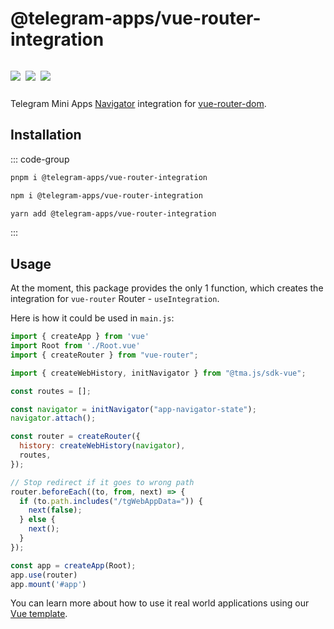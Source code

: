 # @telegram-apps/vue-router-integration

<p style="display: inline-flex; gap: 8px">
  <a href="https://npmjs.com/package/@telegram-apps/vue-router-integration">
    <img src="https://img.shields.io/npm/v/@telegram-apps/vue-router-integration?logo=npm"/>
  </a>
  <img src="https://img.shields.io/bundlephobia/minzip/@telegram-apps/vue-router-integration"/>
  <a href="https://github.com/Telegram-Mini-Apps/telegram-apps/tree/master/packages/vue-router-integration">
    <img src="https://img.shields.io/badge/source-black?logo=github"/>
  </a>
</p>

Telegram Mini Apps [Navigator](telegram-apps-sdk/navigation.md) integration
for [vue-router-dom](https://www.npmjs.com/package/vue-router-dom).

## Installation

::: code-group

```bash [pnpm]
pnpm i @telegram-apps/vue-router-integration
```

```bash [npm]
npm i @telegram-apps/vue-router-integration
```

```bash [yarn]
yarn add @telegram-apps/vue-router-integration
```

:::

## Usage

At the moment, this package provides the only 1 function, which creates the integration for
`vue-router` Router - `useIntegration`.

Here is how it could be used in `main.js`:

```js
import { createApp } from 'vue'
import Root from './Root.vue'
import { createRouter } from "vue-router";

import { createWebHistory, initNavigator } from "@tma.js/sdk-vue";

const routes = [];

const navigator = initNavigator("app-navigator-state");
navigator.attach();

const router = createRouter({
  history: createWebHistory(navigator),
  routes,
});

// Stop redirect if it goes to wrong path
router.beforeEach((to, from, next) => {
  if (to.path.includes("/tgWebAppData=")) {
    next(false);
  } else {
    next();
  }
});

const app = createApp(Root);
app.use(router)
app.mount('#app')
```

You can learn more about how to use it real world applications using
our [Vue template](https://github.com/TownSquareXYZ/vuejs-template).

